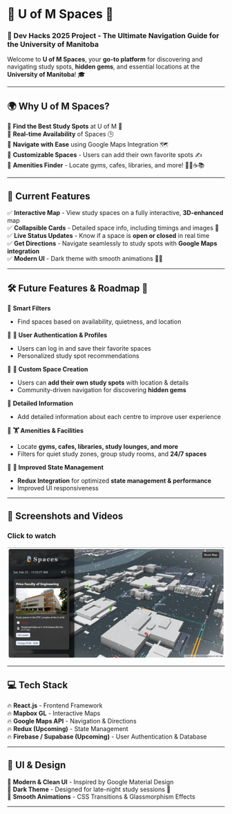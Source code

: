 # 🚀 U of M Spaces 🏫
### 🌟 Dev Hacks 2025 Project - The Ultimate Navigation Guide for the University of Manitoba

Welcome to **U of M Spaces**, your **go-to platform** for discovering and navigating study spots, **hidden gems**, and essential locations at the **University of Manitoba**! 🎓

---

## 🌍 Why U of M Spaces?
🔹 **Find the Best Study Spots** at U of M 🏫  
🔹 **Real-time Availability** of Spaces 🕒  
🔹 **Navigate with Ease** using Google Maps Integration 🗺️  
🔹 **Customizable Spaces** - Users can add their own favorite spots ✍️  
🔹 **Amenities Finder** - Locate gyms, cafes, libraries, and more! 🏋️‍♂️☕📚  

---

## 📌 Current Features
✅ **Interactive Map** - View study spaces on a fully interactive, **3D-enhanced** map    
✅ **Collapsible Cards** - Detailed space info, including timings and images 📸  
✅ **Live Status Updates** - Know if a space is **open or closed** in real time  
✅ **Get Directions** - Navigate seamlessly to study spots with **Google Maps integration**  
✅ **Modern UI** - Dark theme with smooth animations 🌙✨  

---

## 🛠️ Future Features & Roadmap 🚀

🎯 **Smart Filters**
- Find spaces based on availability, quietness, and location

🎯 **🔐 User Authentication & Profiles**  
- Users can log in and save their favorite spaces  
- Personalized study spot recommendations  

🎯 **📍 Custom Space Creation**  
- Users can **add their own study spots** with location & details  
- Community-driven navigation for discovering **hidden gems**  

🎯 **Detailed Information**  
- Add detailed information about each centre to improve user experience

🎯 **🏋️ Amenities & Facilities**  
- Locate **gyms, cafes, libraries, study lounges, and more**  
- Filters for quiet study zones, group study rooms, and **24/7 spaces**  

🎯 **🔄 Improved State Management**  
- **Redux Integration** for optimized **state management & performance**  
- Improved UI responsiveness  

---

## 📸 Screenshots and Videos
### Click to watch 
[![Watch the demo video](image.png)](https://www.youtube.com/watch?v=dQw4w9WgXcQ)

---

## 💻 Tech Stack
🔥 **React.js** - Frontend Framework  
🔥 **Mapbox GL** - Interactive Maps  
🔥 **Google Maps API** - Navigation & Directions  
🔥 **Redux (Upcoming)** - State Management  
🔥 **Firebase / Supabase (Upcoming)** - User Authentication & Database  

---

## 🎨 UI & Design
💠 **Modern & Clean UI** - Inspired by Google Material Design  
💠 **Dark Theme** - Designed for late-night study sessions 🌙  
💠 **Smooth Animations** - CSS Transitions & Glassmorphism Effects  

---


